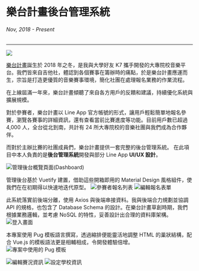 # 樂台計畫後台管理系統
###### Nov, 2018 - Present
---

![](~@/assets/img/article/mcip-cms/fb-cover.png)

[樂台計畫](https://mcip.ml/)誕生於 2018 年之冬，是我與大學好友 K7 攜手開發的大專院校音樂平台。我們皆來自吉他社，體認到各個賽事在籌辦時的痛點，於是樂台計畫應運而生，宗旨是打造更優質的音樂賽事環境，簡化社團在處理報名業務的作業流程。

在上線屆滿一年來，樂台計畫傾聽了來自各方用戶的反饋和建議，持續優化系統與擴展規模。

對於參賽者，樂台計畫以 Line App 官方帳號的形式，讓用戶輕鬆簡單地報名參賽，瀏覽各賽事的詳細資訊，還有查看當前比賽進度等功能。目前用戶數已超過 4,000 人，全台從北到南，共計有 24 所大專院校的音樂社團與我們成為合作夥伴。

而對於主辦比賽的社團成員們，樂台計畫提供一套完整的後台管理系統。
在此項目中本人負責的是**後台管理系統**開發與部分 Line App **UI/UX 設計**。

![管理後台概覽頁面(Dashboard)](~@/assets/img/article/mcip-cms/dashboard.png)

管理後台基於 Vuetify 建置，借助這些開箱即用的 Material Design 風格組件，使我們在在初期得以快速地迭代原型。
![參賽者報名列表](~@/assets/img/article/mcip-cms/forms.png)
![編輯報名表單](~@/assets/img/article/mcip-cms/edit-form.png)

此系統落實前後端分離，使用 Axios 與後端串接資料。我與後端合力規劃並協調 API 的規格，也包含了 Database Schema 的設計。在樂台計畫草創時期，我們根據業務邏輯，並考慮 NoSQL 的特性，妥善設計出合理的資料庫架構。
![登入畫面](~@/assets/img/article/mcip-cms/login.png)

本專案使用 Pug 模板語言撰寫，透過縮排便能靈活地調整 HTML 的巢狀結構，配合 Vue.js 的模板語法更是相輔相成，令開發體驗倍增。
![專案中使用的 Pug 模板](~@/assets/img/article/mcip-cms/pug.png)

![編輯賽況資訊](~@/assets/img/article/mcip-cms/competition.png)
![設定學校資訊](~@/assets/img/article/mcip-cms/config.png)
